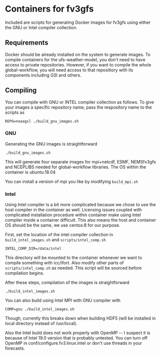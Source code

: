 # Containers for fv3gfs

Included are scripts for generating Docker images for fv3gfs using either the GNU or Intel compiler collection.

## Requirements
Docker should be already installed on the system to generate images.
To compile containers for the ufs-weather-model, you don't need to have access to private repositories.
However, if you want to compile the whole global-workflow, you will need access to that repositiory with 
its components including GSI and others.

## Compiling

You can compile with GNU or INTEL compiler collection as follows.
To give your images a specific repository name, pass the respository name to the scripts as
    
    REPO=noaagsl ./build_gnu_images.sh

### GNU

Generating the GNU images is straightforward

    ./build_gnu_images.sh

This will generate four separate images for mpi+netcdf, ESMF, NEMSfv3gfs and NCEPLIBS needed for global-workflow libraries.
The OS within the container is ubuntu:18.04

You can install a version of mpi you like by modifying `build_mpi.sh`

### Intel

Using Intel compiler is a bit more complicated because we chose to use the host compiler in the container as well.
Licensing issues coupled with complicated installation procedure within container make using Intel compiler
inside a container difficult. This also means the host and container OS should be the same, we use centos:8
for our purpose.

First, set the location of the intel compiler collection in `build_intel_images.sh` and `scripts/intel_comp.sh`

    INTEL_COMP_DIR=/data/intel

This directory will be mounted to the container whenever we want to compile something with icc/ifort.
Also modify other parts of `scripts/intel_comp.sh` as needed. This script will be sourced before compilation begins.

After these steps, compilation of the images is straightforward

    ./build_intel_images.sh

You can also build using Intel MPI with GNU compiler with

    COMP=gnu ./build_intel_images.sh

Though, currently this breaks down when building HDF5 (will be installed in local directory instead of /usr/local).

Also the Intel build does not work properly with OpenMP -- I suspect it is because of Intel 19.0 version that is probably
untested. You can turn off OpenMP in conf/configure.fv3.linux.intel or don't use threads in your forecasts.
   
